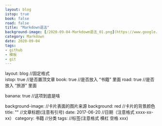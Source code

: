 ```yaml
---
layout: blog
istop: true
book: false              
road: false            
title: "Markdown语法"
background-image: [/2020-09-04-Markdowm语法_01.png](https://www.google.fr/search?safe=strict&hl=zh-CN&tbm=isch&sxsrf=ALeKk03NUuh5ih83gqsDgDaOUKxEKnA03Q%3A1599216971331&source=hp&biw=762&bih=746&ei=Sx1SX-X-EYGmoASttp-IBg&q=markdown&oq=markdown&gs_lcp=CgNpbWcQAzoHCCMQ6gIQJ1CxC1iXhQFgm4oBaANwAHgAgAHtA4gB7QOSAQM0LTGYAQ-gAQGqAQtnd3Mtd2l6LWltZ7ABAA&sclient=img&ved=0ahUKEwil0Pi7q8_rAhUBE4gKHS3bB2EQ4dUDCAc&uact=5#imgrc=lQwdu1kyrId8AM)
category: Markdown
date: 2020-09-04
tags:
- github
- 模板
- git
---
```




layout: blog            //固定格式   
istop: true             //是否置顶文章
book: true              //是否放入 “书籍” 里面
road: true              //是否放入 “旅游” 里面

banana: true            //这项到底是啥

background-image:       //卡片表面的图片来源
background: red         //卡片的背景颜色
title:  ""              //文章标题(注意有引号)
date:   2017-06-20      //日期（注意格式 xxxx-xx-xx）
category: 书籍           //分类
tags:                   //标签(注意格式 横杠 空格 xxx)